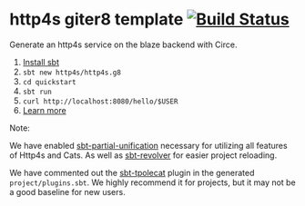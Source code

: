 # http4s giter8 template [![Build Status](https://travis-ci.org/http4s/http4s.g8.svg)](https://travis-ci.org/http4s/http4s.g8)

Generate an http4s service on the blaze backend with Circe.

1. [Install sbt](http://www.scala-sbt.org/1.0/docs/Setup.html)
2. `sbt new http4s/http4s.g8`
3. `cd quickstart`
4. `sbt run`
5. `curl http://localhost:8080/hello/$USER`
6. [Learn more](http://http4s.org/)


Note:

We have enabled [sbt-partial-unification](https://github.com/fiadliel/sbt-partial-unification) 
necessary for utilizing all features of Http4s and Cats.
As well as [sbt-revolver](https://github.com/spray/sbt-revolver) for easier project reloading.

We have commented out the [sbt-tpolecat](https://github.com/DavidGregory084/sbt-tpolecat) plugin in the generated `project/plugins.sbt`.
We highly recommend it for projects, but it may not be a good baseline for new users.
